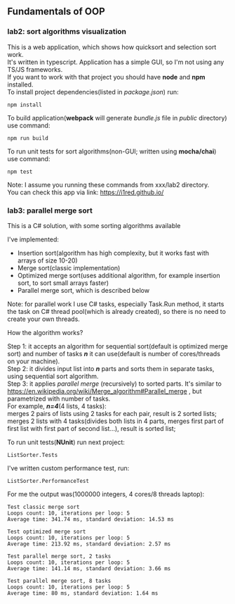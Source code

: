 ## Fundamentals of OOP

### lab2: sort algorithms visualization
This is a web application, which shows how quicksort and selection sort work.\
It's written in typescript. Application has a simple GUI, so I'm not using any TS/JS frameworks.\
If you want to work with that project you should have **node** and **npm** installed.\
To install project dependencies(listed in *package.json*) run:
```
npm install
```
To build application(**webpack** will generate *bundle.js* file in *public* directory) use command:
```
npm run build
```
To run unit tests for sort algorithms(non-GUI; written using **mocha/chai**) use command:
```
npm test
```
Note: I assume you running these commands from xxx/lab2 directory.\
You can check this app via link: https://i1red.github.io/

### lab3: parallel merge sort
This is a C# solution, with some sorting algorithms available

I've implemented:
* Insertion sort(algorithm has high complexity, but it works fast with arrays of size 10-20)
* Merge sort(classic implementation)
* Optimized merge sort(uses additional algorithm, for example insertion sort, to sort small arrays faster)
* Parallel merge sort, which is described below

Note: for parallel work I use C# tasks, especially Task.Run method, it starts the task on C# thread pool(which is already created), so there is no need to create your own threads.

How the algorithm works?

Step 1: it accepts an algorithm for sequential sort(default is optimized merge sort) and number of tasks ***n*** it can use(default is number of cores/threads on your machine).\
Step 2: it divides input list into ***n*** parts and sorts them in separate tasks, using sequential sort algorithm.\
Step 3: it applies *parallel merge* (recursively) to sorted parts. It's similar to https://en.wikipedia.org/wiki/Merge_algorithm#Parallel_merge , but parametrized with number of tasks.\
For example, ***n=4***(4 lists, 4 tasks):\
merges 2 pairs of lists using 2 tasks for each pair, result is 2 sorted lists;\
merges 2 lists with 4 tasks(divides both lists in 4 parts, merges first part of first list with first part of second list...), result is sorted list;

To run unit tests(**NUnit**) run next project:
```
ListSorter.Tests
```
I've written custom performance test, run:
```
ListSorter.PerformanceTest
```
For me the output was(1000000 integers, 4 cores/8 threads laptop):
```
Test classic merge sort
Loops count: 10, iterations per loop: 5
Average time: 341.74 ms, standard deviation: 14.53 ms

Test optimized merge sort
Loops count: 10, iterations per loop: 5
Average time: 213.92 ms, standard deviation: 2.57 ms

Test parallel merge sort, 2 tasks
Loops count: 10, iterations per loop: 5
Average time: 141.14 ms, standard deviation: 3.66 ms

Test parallel merge sort, 8 tasks
Loops count: 10, iterations per loop: 5
Average time: 80 ms, standard deviation: 1.64 ms

```
